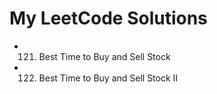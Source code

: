 # My LeetCode Solutions

- 121. Best Time to Buy and Sell Stock
- 122. Best Time to Buy and Sell Stock II
